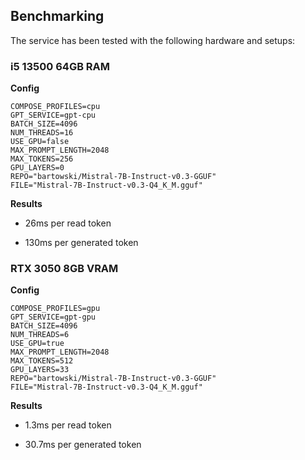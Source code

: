## Benchmarking

The service has been tested with the following hardware and setups:

### i5 13500 64GB RAM

**Config**

```shell
COMPOSE_PROFILES=cpu
GPT_SERVICE=gpt-cpu
BATCH_SIZE=4096 
NUM_THREADS=16
USE_GPU=false
MAX_PROMPT_LENGTH=2048
MAX_TOKENS=256
GPU_LAYERS=0
REPO="bartowski/Mistral-7B-Instruct-v0.3-GGUF"
FILE="Mistral-7B-Instruct-v0.3-Q4_K_M.gguf"
```

**Results**

- 26ms per read token

- 130ms per generated token

### RTX 3050 8GB VRAM

**Config**

```shell
COMPOSE_PROFILES=gpu
GPT_SERVICE=gpt-gpu
BATCH_SIZE=4096 
NUM_THREADS=6
USE_GPU=true
MAX_PROMPT_LENGTH=2048
MAX_TOKENS=512
GPU_LAYERS=33
REPO="bartowski/Mistral-7B-Instruct-v0.3-GGUF"
FILE="Mistral-7B-Instruct-v0.3-Q4_K_M.gguf"
```

**Results**

- 1.3ms per read token

- 30.7ms per generated token
